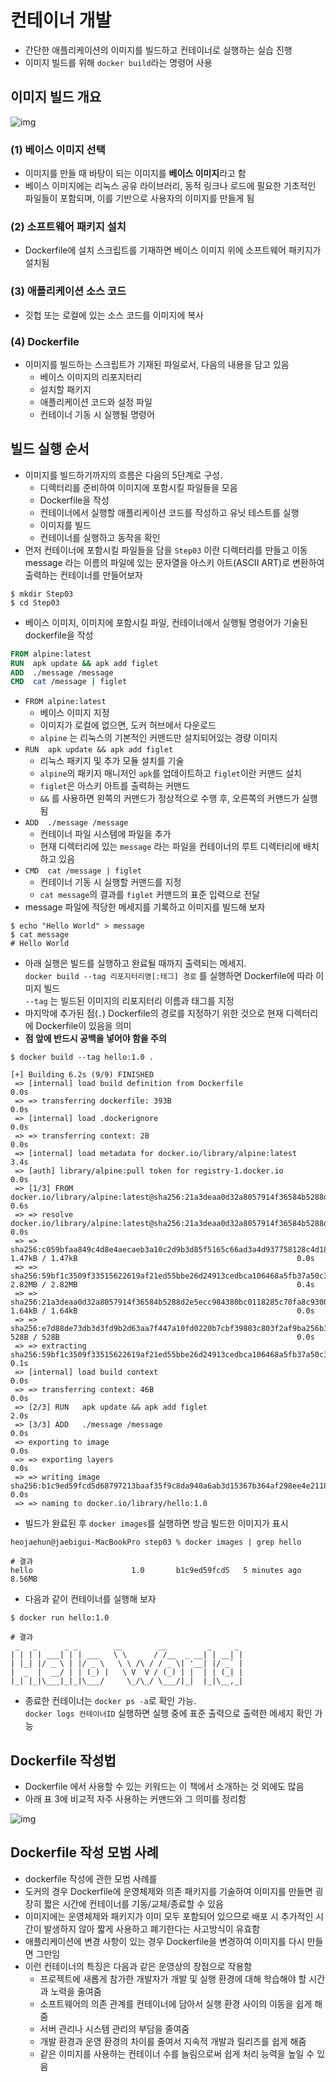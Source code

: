 # 컨테이너 개발
- 간단한 애플리케이션의 이미지를 빌드하고 컨테이너로 실행하는 실습 진행
- 이미지 빌드를 위해 `docker build`라는 명령어 사용

## 이미지 빌드 개요 
![img](https://github.com/koni114/TIL/blob/master/docker/img/docker_10.jpeg)

### (1) 베이스 이미지 선택
- 이미지를 만들 때 바탕이 되는 이미지를 <b>베이스 이미지</b>라고 함
- 베이스 이미지에는 리눅스 공유 라이브러리, 동적 링크나 로드에 필요한 기초적인 파일들이 포함되며, 이를 기반으로 사용자의 이미지를 만들게 됨

### (2) 소프트웨어 패키지 설치
- Dockerfile에 설치 스크립트를 기재하면 베이스 이미지 위에 소프트웨어 패키지가 설치됨 

### (3) 애플리케이션 소스 코드
- 깃헙 또는 로컬에 있는 소스 코드를 이미지에 복사

### (4) Dockerfile
- 이미지를 빌드하는 스크립트가 기재된 파일로서, 다음의 내용을 담고 있음
  - 베이스 이미지의 리포지터리
  - 설치할 패키지
  - 애플리케이션 코드와 설정 파일
  - 컨테이너 기동 시 실행될 명령어 

## 빌드 실행 순서
- 이미지를 빌드하기까지의 흐름은 다음의 5단계로 구성.
  - 디렉터리를 준비하여 이미지에 포함시킬 파일들을 모음
  - Dockerfile을 작성
  - 컨테이너에서 실행할 애플리케이션 코드를 작성하고 유닛 테스트를 실행
  - 이미지를 빌드
  - 컨테이너를 실행하고 동작을 확인
- 먼저 컨테이너에 포함시킬 파일들을 담을 `Step03` 이란 디렉터리를 만들고 이동  
  message 라는 이름의 파일에 있는 문자열을  아스키 아트(ASCII ART)로 변환하여 출력하는 컨테이너를 만들어보자
~~~
$ mkdir Step03
$ cd Step03
~~~
- 베이스 이미지, 이미지에 포함시킬 파일, 컨테이너에서 실행될 명령어가 기술된 dockerfile을 작성
~~~dockerfile
FROM alpine:latest
RUN  apk update && apk add figlet
ADD  ./message /message
CMD  cat /message | figlet
~~~
- `FROM alpine:latest` 
  - 베이스 이미지 지정
  - 이미지가 로컬에 없으면, 도커 허브에서 다운로드
  - `alpine` 는 리눅스의 기본적인 커맨드만 설치되어있는 경량 이미지
- `RUN  apk update && apk add figlet`
  - 리눅스 패키지 및 추가 모듈 설치를 기술
  - `alpine`의 패키지 매니저인 `apk`를 업데이트하고 `figlet`이란 커맨드 설치
  - `figlet`은 아스키 아트를 출력하는 커맨드
  - `&&` 를 사용하면 왼쪽의 커맨드가 정상적으로 수행 후, 오른쪽의 커맨드가 실행됨
- `ADD  ./message /message`
  - 컨테이너 파일 시스템에 파일을 추가
  - 현재 디렉터리에 있는 `message` 라는 파일을 컨테이너의 루트 디렉터리에 배치하고 있음
- `CMD  cat /message | figlet` 
  - 컨테이너 기동 시 실행할 커맨드를 지정
  - `cat message`의 결과를 `figlet` 커맨드의 표준 입력으로 전달
- message 파일에 적당한 메세지를 기록하고 이미지를 빌드해 보자
~~~shell
$ echo "Hello World" > message
$ cat message
# Hello World
~~~
- 아래 실행은 빌드를 실행하고 완료될 때까지 출력되는 메세지.  
  `docker build --tag 리포지터리명[:태그] 경로` 를 실행하면 Dockerfile에 따라 이미지 빌드  
  `--tag` 는 빌드된 이미지의 리포지터리 이름과 태그를 지정  
- 마지막에 추가된 점(`.`) Dockerfile의 경로를 지정하기 위한 것으로 현재 디렉터리에 Dockerfile이 있음을 의미
- <b>점 앞에 반드시 공백을 넣어야 함을 주의</b>
~~~
$ docker build --tag hello:1.0 .   

[+] Building 6.2s (9/9) FINISHED                                                                                                                    
 => [internal] load build definition from Dockerfile                                                                                           0.0s
 => => transferring dockerfile: 393B                                                                                                           0.0s
 => [internal] load .dockerignore                                                                                                              0.0s
 => => transferring context: 2B                                                                                                                0.0s
 => [internal] load metadata for docker.io/library/alpine:latest                                                                               3.4s
 => [auth] library/alpine:pull token for registry-1.docker.io                                                                                  0.0s
 => [1/3] FROM docker.io/library/alpine:latest@sha256:21a3deaa0d32a8057914f36584b5288d2e5ecc984380bc0118285c70fa8c9300                         0.6s
 => => resolve docker.io/library/alpine:latest@sha256:21a3deaa0d32a8057914f36584b5288d2e5ecc984380bc0118285c70fa8c9300                         0.0s
 => => sha256:c059bfaa849c4d8e4aecaeb3a10c2d9b3d85f5165c66ad3a4d937758128c4d18 1.47kB / 1.47kB                                                 0.0s
 => => sha256:59bf1c3509f33515622619af21ed55bbe26d24913cedbca106468a5fb37a50c3 2.82MB / 2.82MB                                                 0.4s
 => => sha256:21a3deaa0d32a8057914f36584b5288d2e5ecc984380bc0118285c70fa8c9300 1.64kB / 1.64kB                                                 0.0s
 => => sha256:e7d88de73db3d3fd9b2d63aa7f447a10fd0220b7cbf39803c803f2af9ba256b3 528B / 528B                                                     0.0s
 => => extracting sha256:59bf1c3509f33515622619af21ed55bbe26d24913cedbca106468a5fb37a50c3                                                      0.1s
 => [internal] load build context                                                                                                              0.0s
 => => transferring context: 46B                                                                                                               0.0s
 => [2/3] RUN   apk update && apk add figlet                                                                                                   2.0s
 => [3/3] ADD   ./message /message                                                                                                             0.0s 
 => exporting to image                                                                                                                         0.0s 
 => => exporting layers                                                                                                                        0.0s 
 => => writing image sha256:b1c9ed59fcd5d68797213baaf35f9c8da940a6ab3d15367b364af298ee4e2118                                                   0.0s 
 => => naming to docker.io/library/hello:1.0  
~~~
- 빌드가 완료된 후 `docker images`를 실행하면 방금 빌드한 이미지가 표시
~~~shell
heojaehun@jaebigui-MacBookPro step03 % docker images | grep hello 

# 결과
hello                      1.0       b1c9ed59fcd5   5 minutes ago   8.56MB
~~~
- 다음과 같이 컨테이너를 실행해 보자
~~~shell
$ docker run hello:1.0 

# 결과
 _   _      _ _        __        __         _     _ 
| | | | ___| | | ___   \ \      / /__  _ __| | __| |
| |_| |/ _ \ | |/ _ \   \ \ /\ / / _ \| '__| |/ _` |
|  _  |  __/ | | (_) |   \ V  V / (_) | |  | | (_| |
|_| |_|\___|_|_|\___/     \_/\_/ \___/|_|  |_|\__,_|                                                   
~~~
- 종료한 컨테이너는 `docker ps -a`로 확인 가능.  
  `docker logs 컨테이너ID` 실행하면 실행 중에 표준 출력으로 출력한 메세지 확인 가능

## Dockerfile 작성법
- Dockerfile 에서 사용할 수 있는 키워드는 이 책에서 소개하는 것 외에도 많음
- 아래 표 3에 비교적 자주 사용하는 커맨드와 그 의미를 정리함

![img](https://github.com/koni114/TIL/blob/master/docker/img/docker_11.jpeg)

## Dockerfile 작성 모범 사례
- dockerfile 작성에 관한 모범 사례를 
- 도커의 경우 Dockerfile에 운영체제와 의존 패키지를 기술하여 이미지를 만들면 굉장히 짧은 시간에 컨테이너를 기동/교체/종료할 수 있음
- 이미지에는 운영체제와 패키지가 이미 모두 포함되어 있으므로 배포 시 추가적인 시간이 발생하지 않아 짧게 사용하고 폐기한다는 사고방식이 유효함
- 애플리케이션에 변경 사항이 있는 경우 Dockerfile을 변경하여 이미지를 다시 만들면 그만임
- 이런 컨테이너의 특징은 다음과 같은 운영상의 장점으로 작용함
  - 프로젝트에 새롭게 참가한 개발자가 개발 및 실행 환경에 대해 학습해야 할 시간과 노력을 줄여줌
  - 소프트웨어의 의존 관계를 컨테이너에 담아서 실행 환경 사이의 이동을 쉽게 해줌 
  - 서버 관리나 시스템 관리의 부담을 줄여줌 
  - 개발 환경과 운영 환경의 차이를 줄여서 지속적 개발과 릴리즈를 쉽게 해줌
  - 같은 이미지를 사용하는 컨테이너 수를 늘림으로써 쉽게 처리 능력을 높일 수 있음